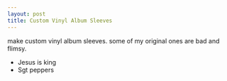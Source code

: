 ```yaml
---
layout: post
title: Custom Vinyl Album Sleeves
---
```


make custom vinyl album sleeves. some of my original ones are bad and flimsy.

- Jesus is king
- Sgt peppers
